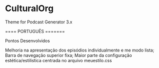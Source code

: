 # CulturalOrg
Theme for Podcast Generator 3.x

==== PORTUGUÊS =======

Pontos Desenvolvidos

Melhoria na apresentação dos episódios individualmente e me modo lista;
Barra de navegação superior fixa;
Maior parte da configuração estética/estilistica centrada no arquivo meuestilo.css
